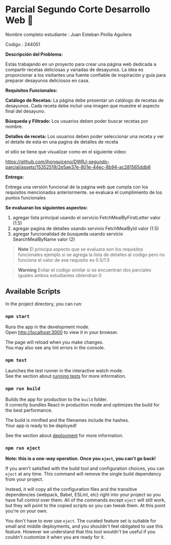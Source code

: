 # Parcial Segundo Corte Desarrollo Web 🚀


Nombre completo estudiante : Juan Esteban Pinilla Aguilera

Codigo : 244051

**Descripción del Problema:**

Estás trabajando en un proyecto para crear una página web dedicada a compartir recetas deliciosas y variadas de desayunos. La idea es proporcionar a los visitantes una fuente confiable de inspiración y guía para preparar desayunos deliciosos en casa.

**Requisitos Funcionales:**

**Catálogo de Recetas:** La página debe presentar un catálogo de recetas de desayunos. Cada receta debe incluir una imagen que muestre el aspecto final del desayuno.

**Búsqueda y Filtrado:** Los usuarios deben poder buscar recetas por nombre.

**Detalles de receta:** Los usuarios deben poder seleccionar una receta y ver el detalle de esta en una pagina de detalles de receta

el sitio se tiene que visualizar como en el siguiente video:





https://github.com/jhonquiceno/DWRJ-segundo-parcial/assets/15352519/2e5ae37e-801e-44ec-8b94-ac281565ddb6




**Entrega:**

Entrega una versión funcional de la página web que cumpla con los requisitos mencionados anteriormente. se evaluara el cumplimiento de los puntos funcionales


**Se evaluaran los siguientes aspectos:**


1. agregar lista principal usando el servicio FetchMealByFirstLetter   valor (1.5)
2. agregar pagina de detalles usando servivio FetchMealById            valor (1.5)
3. agregar funcionalidad de busqueda usando servicio SearchMealByName  valor (2)


> **Note**
> El principa aspecto que se evaluara son los requisitos funcionales ejemplo si se agrega la lista de detalles al codigo pero no funciona el valor de ese requisito es 0.5/1.5

> **Warning**
> Evitar el codigo similar si se encuentran dos parciales iguales ambos estudiantes obtendran 0


## Available Scripts

In the project directory, you can run:

### `npm start`

Runs the app in the development mode.\
Open [http://localhost:3000](http://localhost:3000) to view it in your browser.

The page will reload when you make changes.\
You may also see any lint errors in the console.

### `npm test`

Launches the test runner in the interactive watch mode.\
See the section about [running tests](https://facebook.github.io/create-react-app/docs/running-tests) for more information.

### `npm run build`

Builds the app for production to the `build` folder.\
It correctly bundles React in production mode and optimizes the build for the best performance.

The build is minified and the filenames include the hashes.\
Your app is ready to be deployed!

See the section about [deployment](https://facebook.github.io/create-react-app/docs/deployment) for more information.

### `npm run eject`

**Note: this is a one-way operation. Once you `eject`, you can't go back!**

If you aren't satisfied with the build tool and configuration choices, you can `eject` at any time. This command will remove the single build dependency from your project.

Instead, it will copy all the configuration files and the transitive dependencies (webpack, Babel, ESLint, etc) right into your project so you have full control over them. All of the commands except `eject` will still work, but they will point to the copied scripts so you can tweak them. At this point you're on your own.

You don't have to ever use `eject`. The curated feature set is suitable for small and middle deployments, and you shouldn't feel obligated to use this feature. However we understand that this tool wouldn't be useful if you couldn't customize it when you are ready for it.

